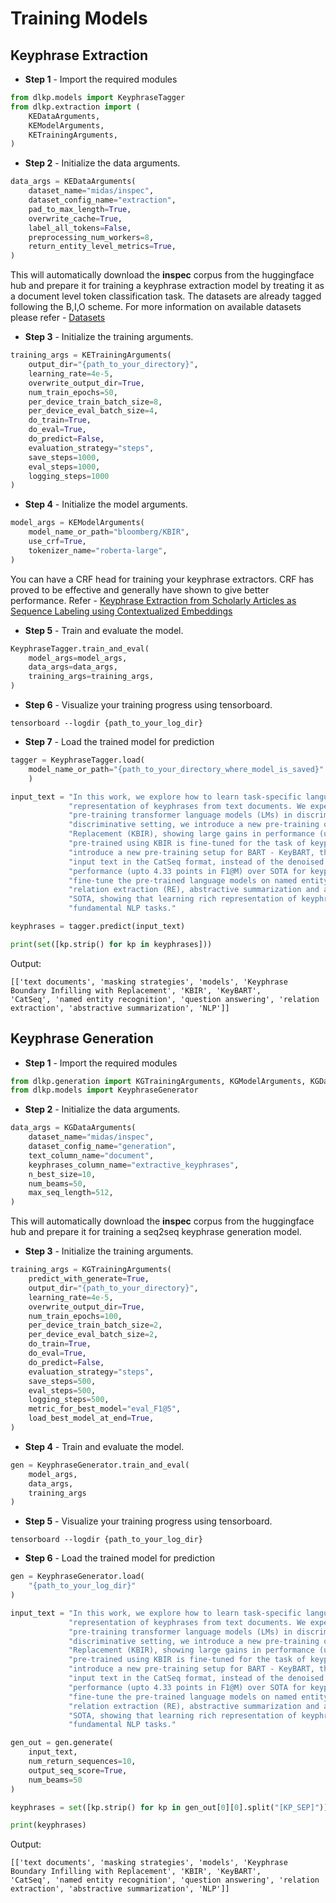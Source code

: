 # Training Models

## Keyphrase Extraction

* **Step 1** - Import the required modules

```python
from dlkp.models import KeyphraseTagger
from dlkp.extraction import (
    KEDataArguments,
    KEModelArguments,
    KETrainingArguments,
)
```

* **Step 2** - Initialize the data arguments.

```python
data_args = KEDataArguments(
    dataset_name="midas/inspec",
    dataset_config_name="extraction",
    pad_to_max_length=True,
    overwrite_cache=True,
    label_all_tokens=False,
    preprocessing_num_workers=8,
    return_entity_level_metrics=True,
)
```

This will automatically download the **inspec** corpus from the huggingface hub and prepare it for training a keyphrase 
extraction model by treating it as a document level token classification task. The datasets are already tagged following
the B,I,O scheme. For more information on available datasets please refer - [Datasets](/DATASETS.md)

* **Step 3** - Initialize the training arguments.

```python
training_args = KETrainingArguments(
    output_dir="{path_to_your_directory}",
    learning_rate=4e-5,
    overwrite_output_dir=True,
    num_train_epochs=50,
    per_device_train_batch_size=8,
    per_device_eval_batch_size=4,
    do_train=True,
    do_eval=True,
    do_predict=False,
    evaluation_strategy="steps",
    save_steps=1000,
    eval_steps=1000,
    logging_steps=1000
)
```

* **Step 4** - Initialize the model arguments.

```python
model_args = KEModelArguments(
    model_name_or_path="bloomberg/KBIR",
    use_crf=True,
    tokenizer_name="roberta-large",
)
```

You can have a CRF head for training your keyphrase extractors. CRF has proved to be effective and generally have shown
to give better performance. Refer - [Keyphrase Extraction from Scholarly Articles as Sequence Labeling using
Contextualized Embeddings](https://arxiv.org/pdf/1910.08840.pdf)

* **Step 5** - Train and evaluate the model.

```python
KeyphraseTagger.train_and_eval(
    model_args=model_args,
    data_args=data_args,
    training_args=training_args,
)
```

* **Step 6** - Visualize your training progress using tensorboard.

```commandline
tensorboard --logdir {path_to_your_log_dir}
```

* **Step 7** - Load the trained model for prediction
```python
tagger = KeyphraseTagger.load(
    model_name_or_path="{path_to_your_directory_where_model_is_saved}"
    )

input_text = "In this work, we explore how to learn task-specific language models aimed towards learning rich " \
             "representation of keyphrases from text documents. We experiment with different masking strategies for " \
             "pre-training transformer language models (LMs) in discriminative as well as generative settings. In the " \
             "discriminative setting, we introduce a new pre-training objective - Keyphrase Boundary Infilling with " \
             "Replacement (KBIR), showing large gains in performance (upto 9.26 points in F1) over SOTA, when LM " \
             "pre-trained using KBIR is fine-tuned for the task of keyphrase extraction. In the generative setting, we " \
             "introduce a new pre-training setup for BART - KeyBART, that reproduces the keyphrases related to the " \
             "input text in the CatSeq format, instead of the denoised original input. This also led to gains in " \
             "performance (upto 4.33 points in F1@M) over SOTA for keyphrase generation. Additionally, we also " \
             "fine-tune the pre-trained language models on named entity recognition (NER), question answering (QA), " \
             "relation extraction (RE), abstractive summarization and achieve comparable performance with that of the " \
             "SOTA, showing that learning rich representation of keyphrases is indeed beneficial for many other " \
             "fundamental NLP tasks."

keyphrases = tagger.predict(input_text)

print(set([kp.strip() for kp in keyphrases]))
```

Output:
```commandline
[['text documents', 'masking strategies', 'models', 'Keyphrase Boundary Infilling with Replacement', 'KBIR', 'KeyBART', 
'CatSeq', 'named entity recognition', 'question answering', 'relation extraction', 'abstractive summarization', 'NLP']]
```

## Keyphrase Generation

* **Step 1** - Import the required modules

```python
from dlkp.generation import KGTrainingArguments, KGModelArguments, KGDataArguments
from dlkp.models import KeyphraseGenerator
```

* **Step 2** - Initialize the data arguments.

```python
data_args = KGDataArguments(
    dataset_name="midas/inspec",
    dataset_config_name="generation",
    text_column_name="document",
    keyphrases_column_name="extractive_keyphrases",
    n_best_size=10,
    num_beams=50,
    max_seq_length=512,
)
```

This will automatically download the **inspec** corpus from the huggingface hub and prepare it for training a seq2seq
keyphrase generation model.

* **Step 3** - Initialize the training arguments.

```python
training_args = KGTrainingArguments(
    predict_with_generate=True,
    output_dir="{path_to_your_directory}",
    learning_rate=4e-5,
    overwrite_output_dir=True,
    num_train_epochs=100,
    per_device_train_batch_size=2,
    per_device_eval_batch_size=2,
    do_train=True,
    do_eval=True,
    do_predict=False,
    evaluation_strategy="steps",
    save_steps=500,
    eval_steps=500,
    logging_steps=500,
    metric_for_best_model="eval_F1@5",
    load_best_model_at_end=True,
)
```

* **Step 4** - Train and evaluate the model.

```python
gen = KeyphraseGenerator.train_and_eval(
    model_args, 
    data_args, 
    training_args
)
```

* **Step 5** - Visualize your training progress using tensorboard.

```commandline
tensorboard --logdir {path_to_your_log_dir}
```

* **Step 6** - Load the trained model for prediction
```python
gen = KeyphraseGenerator.load(
    "{path_to_your_log_dir}"
)

input_text = "In this work, we explore how to learn task-specific language models aimed towards learning rich " \
             "representation of keyphrases from text documents. We experiment with different masking strategies for " \
             "pre-training transformer language models (LMs) in discriminative as well as generative settings. In the " \
             "discriminative setting, we introduce a new pre-training objective - Keyphrase Boundary Infilling with " \
             "Replacement (KBIR), showing large gains in performance (upto 9.26 points in F1) over SOTA, when LM " \
             "pre-trained using KBIR is fine-tuned for the task of keyphrase extraction. In the generative setting, we " \
             "introduce a new pre-training setup for BART - KeyBART, that reproduces the keyphrases related to the " \
             "input text in the CatSeq format, instead of the denoised original input. This also led to gains in " \
             "performance (upto 4.33 points in F1@M) over SOTA for keyphrase generation. Additionally, we also " \
             "fine-tune the pre-trained language models on named entity recognition (NER), question answering (QA), " \
             "relation extraction (RE), abstractive summarization and achieve comparable performance with that of the " \
             "SOTA, showing that learning rich representation of keyphrases is indeed beneficial for many other " \
             "fundamental NLP tasks."

gen_out = gen.generate(
    input_text, 
    num_return_sequences=10, 
    output_seq_score=True, 
    num_beams=50
)

keyphrases = set([kp.strip() for kp in gen_out[0][0].split("[KP_SEP]")])

print(keyphrases)
```

Output:
```commandline
[['text documents', 'masking strategies', 'models', 'Keyphrase Boundary Infilling with Replacement', 'KBIR', 'KeyBART', 
'CatSeq', 'named entity recognition', 'question answering', 'relation extraction', 'abstractive summarization', 'NLP']]
```
